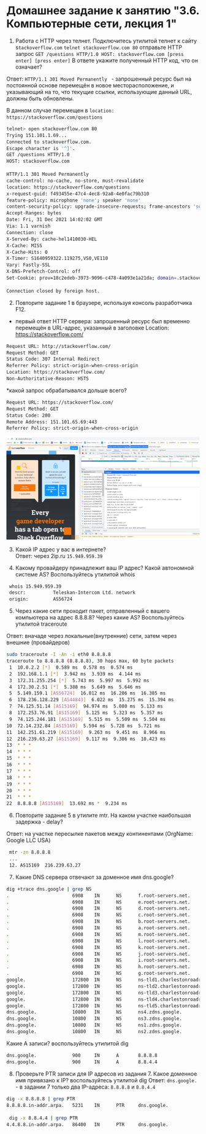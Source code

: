 # Домашнее задание к занятию "3.6. Компьютерные сети, лекция 1"
 
1. Работа c HTTP через телнет.
Подключитесь утилитой телнет к сайту s`tackoverflow.com` `telnet stackoverflow.com 80`
отправьте HTTP запрос
`GET /questions HTTP/1.0
HOST: stackoverflow.com
[press enter]
[press enter]`
В ответе укажите полученный HTTP код, что он означает?

Ответ: `HTTP/1.1 301 Moved Permanently ` - запрошенный ресурс был на постоянной основе перемещён в новое месторасположение, и указывающий на то, что текущие ссылки, использующие данный URL, должны быть обновлены.

В данном случае перемещен в `location: https://stackoverflow.com/questions`
```bash 
telnet> open stackoverflow.com 80
Trying 151.101.1.69...
Connected to stackoverflow.com.
Escape character is '^]'.
GET /questions HTTP/1.0
HOST: stackoverflow.com

HTTP/1.1 301 Moved Permanently
cache-control: no-cache, no-store, must-revalidate
location: https://stackoverflow.com/questions
x-request-guid: f493455e-47c4-4ec8-92a8-4e0fac79b310
feature-policy: microphone 'none'; speaker 'none'
content-security-policy: upgrade-insecure-requests; frame-ancestors 'self' https://stackexchange.com
Accept-Ranges: bytes
Date: Fri, 31 Dec 2021 14:02:02 GMT
Via: 1.1 varnish
Connection: close
X-Served-By: cache-hel1410030-HEL
X-Cache: MISS
X-Cache-Hits: 0
X-Timer: S1640959322.119275,VS0,VE110
Vary: Fastly-SSL
X-DNS-Prefetch-Control: off
Set-Cookie: prov=18c2edeb-3973-9096-c478-4a093e1a21da; domain=.stackoverflow.com; expires=Fri, 01-Jan-2055 00:00:00 GMT; path=/; HttpOnly

Connection closed by foreign host.
```


2. Повторите задание 1 в браузере, используя консоль разработчика F12.
* первый ответ HTTP сервера: запрошенный ресурс был временно перемещён в URL-адрес, указанный в заголовке Location: https://stackoverflow.com/ 
```bash
Request URL: http://stackoverflow.com/
Request Method: GET
Status Code: 307 Internal Redirect
Referrer Policy: strict-origin-when-cross-origin
Location: https://stackoverflow.com/
Non-Authoritative-Reason: HSTS
```
*какой запрос обрабатывался дольше всего? 
```bash
Request URL: https://stackoverflow.com/
Request Method: GET
Status Code: 200 
Remote Address: 151.101.65.69:443
Referrer Policy: strict-origin-when-cross-origin
```
![img.png](img.png)

3. Какой IP адрес у вас в интернете?  
Ответ: через 2ip.ru `15.949.959.39`


4. Какому провайдеру принадлежит ваш IP адрес? Какой автономной системе AS? Воспользуйтесь утилитой whois
```bash 
 whois 15.949.959.39
 descr:          Teleskan-Intercom Ltd. network
 origin:         AS56724
```

5. Через какие сети проходит пакет, отправленный с вашего компьютера на адрес 8.8.8.8? Через какие AS? Воспользуйтесь утилитой traceroute

Ответ: вначаде через локальные(внутренние) сети, затем через внешние (провайдеров)
```bash 
sudo traceroute -I -An -i eth0 8.8.8.8
traceroute to 8.8.8.8 (8.8.8.8), 30 hops max, 60 byte packets
 1  10.0.2.2 [*]  0.589 ms  0.578 ms  0.574 ms
 2  192.168.1.1 [*]  3.942 ms  3.939 ms  4.144 ms
 3  172.31.255.254 [*]  5.743 ms  5.997 ms  5.992 ms
 4  172.30.2.51 [*]  5.388 ms  5.649 ms  5.646 ms
 5  5.149.159.1 [AS56724]  16.012 ms  16.206 ms  16.385 ms
 6  178.236.128.229 [AS44843]  6.022 ms  15.275 ms  15.394 ms
 7  74.125.51.14 [AS15169]  94.974 ms  5.080 ms  5.133 ms
 8  172.253.76.91 [AS15169]  5.125 ms  5.323 ms  5.357 ms
 9  74.125.244.181 [AS15169]  5.515 ms  5.509 ms  5.504 ms
10  72.14.232.84 [AS15169]  5.594 ms  5.728 ms  5.721 ms
11  142.251.61.219 [AS15169]  9.263 ms  9.451 ms  8.966 ms
12  216.239.63.27 [AS15169]  9.117 ms  9.386 ms  10.423 ms
13  * * *
14  * * *
15  * * *
16  * * *
17  * * *
18  * * *
19  * * *
20  * * *
21  * * *
22  8.8.8.8 [AS15169]  13.692 ms *  9.234 ms
```

6. Повторите задание 5 в утилите mtr. На каком участке наибольшая задержка - delay?

Ответ: на участке пересылке пакетов между континентами (OrgName:        Google LLC  USA)
```bash 
 mtr -zn 8.8.8.8
 ...
 12. AS15169  216.239.63.27                                                 0.0%     3    9.0   9.8   9.0  10.9   1.0
```

7. Какие DNS сервера отвечают за доменное имя dns.google? 
```bash 
dig +trace dns.google | grep NS
.                       6908    IN      NS      f.root-servers.net.
.                       6908    IN      NS      e.root-servers.net.
.                       6908    IN      NS      d.root-servers.net.
.                       6908    IN      NS      c.root-servers.net.
.                       6908    IN      NS      b.root-servers.net.
.                       6908    IN      NS      a.root-servers.net.
.                       6908    IN      NS      m.root-servers.net.
.                       6908    IN      NS      l.root-servers.net.
.                       6908    IN      NS      k.root-servers.net.
.                       6908    IN      NS      j.root-servers.net.
.                       6908    IN      NS      i.root-servers.net.
.                       6908    IN      NS      h.root-servers.net.
.                       6908    IN      NS      g.root-servers.net.
google.                 172800  IN      NS      ns-tld1.charlestonroadregistry.com.
google.                 172800  IN      NS      ns-tld2.charlestonroadregistry.com.
google.                 172800  IN      NS      ns-tld3.charlestonroadregistry.com.
google.                 172800  IN      NS      ns-tld4.charlestonroadregistry.com.
google.                 172800  IN      NS      ns-tld5.charlestonroadregistry.com.
dns.google.             10800   IN      NS      ns4.zdns.google.
dns.google.             10800   IN      NS      ns3.zdns.google.
dns.google.             10800   IN      NS      ns1.zdns.google.
dns.google.             10800   IN      NS      ns2.zdns.google.
```
Какие A записи? воспользуйтесь утилитой dig
```bash
dns.google.             900     IN      A       8.8.8.8
dns.google.             900     IN      A       8.8.4.4
```

8. Проверьте PTR записи для IP адресов из задания 7. Какое доменное имя привязано к IP? воспользуйтесь утилитой dig
Ответ: `dns.google.` - в задании 7 только два IP-адреса: `8.8.8.8` и `8.8.4.4`
```bash 
dig -x 8.8.8.8 | grep PTR
8.8.8.8.in-addr.arpa.   5231    IN      PTR     dns.google.

 dig -x 8.8.4.4 | grep PTR
4.4.8.8.in-addr.arpa.   86400   IN      PTR     dns.google.
```
